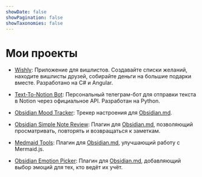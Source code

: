 ```yaml
---
showDate: false
showPagination: false
showTaxonomies: false
---
```

# Мои проекты

- [Wishly](https://wishly.site): Приложение для вишлистов. Создавайте списки желаний, находите вишлисты друзей, собирайте деньги на большие подарки вместе. Разработано на C# и Angular.

- [Text-To-Notion Bot](https://github.com/dartungar/text-to-notion-bot): Персональный телеграм-бот для отправки текста в Notion через официальное API. Разработан на Python.

- [Obsidian Mood Tracker](https://github.com/dartungar/obsidian-mood-tracker): Трекер настроения для [Obsidian.md](https://obsidian.md/).

- [Obsidian Simple Note Review](https://github.com/dartungar/obsidian-simple-note-review): Плагин для [Obsidian.md](https://obsidian.md/), позволяющий просматривать, повторять и возвращаться к заметкам.

- [Medmaid Tools](https://github.com/dartungar/obsidian-mermaid): Плагин для [Obsidian.md](https://obsidian.md/), улучшающий работу с Mermaid.js.

- [Obsidian Emotion Picker](https://github.com/dartungar/obsidian-emotion-picker): Плагин для [Obsidian.md](https://obsidian.md/), добавляющий выбор эмоций для тех, кто ведёт их учёт.
